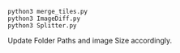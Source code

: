 ```
python3 merge_tiles.py
python3 ImageDiff.py
python3 Splitter.py
```

Update Folder Paths and image Size accordingly.

